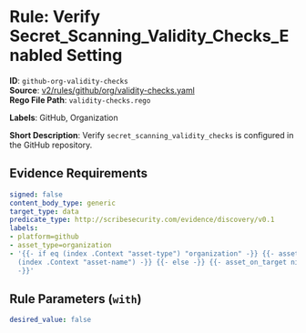 # Rule: Verify Secret_Scanning_Validity_Checks_Enabled Setting

**ID**: `github-org-validity-checks`  
**Source**: [v2/rules/github/org/validity-checks.yaml](scribe-public/sample-policies.git/v2/rules/github/org/validity-checks.yaml)  
**Rego File Path**: `validity-checks.rego`  

**Labels**: GitHub, Organization

**Short Description**: Verify `secret_scanning_validity_checks` is configured in the GitHub repository.

## Evidence Requirements

```yaml
signed: false
content_body_type: generic
target_type: data
predicate_type: http://scribesecurity.com/evidence/discovery/v0.1
labels:
- platform=github
- asset_type=organization
- '{{- if eq (index .Context "asset-type") "organization" -}} {{- asset_on_target
  (index .Context "asset-name") -}} {{- else -}} {{- asset_on_target nil -}} {{- end
  -}}'
```
## Rule Parameters (`with`)

```yaml
desired_value: false
```
